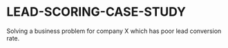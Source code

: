 # LEAD-SCORING-CASE-STUDY
Solving a business problem for company X which has poor lead conversion rate.
